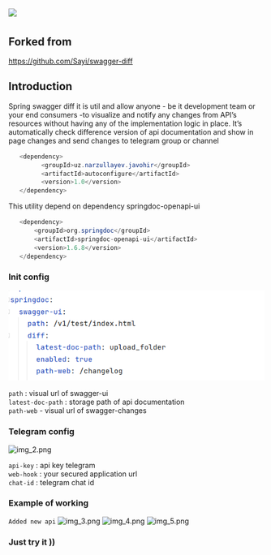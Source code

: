 # <img src="https://upload.wikimedia.org/wikipedia/commons/a/ab/Swagger-logo.png" width="300">
## Forked from 
https://github.com/Sayi/swagger-diff

## Introduction
Spring swagger diff it is util and allow anyone - be it development team or your end consumers -to visualize and notify any changes from  API’s resources without having any of the implementation logic in place. It’s automatically check difference version of api documentation and show in page changes and send changes to telegram group or channel
```java
   <dependency>
         <groupId>uz.narzullayev.javohir</groupId>
         <artifactId>autoconfigure</artifactId>
         <version>1.0</version>
   </dependency>
```
This utility depend on dependency springdoc-openapi-ui
```java
   <dependency>
       <groupId>org.springdoc</groupId>
       <artifactId>springdoc-openapi-ui</artifactId>
       <version>1.6.8</version>
   </dependency>
```
### Init config
![img.png](img.png)

```path``` : visual url of swagger-ui <br/>
```latest-doc-path``` : storage path of api documentation  <br/>
```path-web``` - visual url of swagger-changes  <br/>

### Telegram config
![img_2.png](img_2.png)

```api-key``` : api key telegram <br/>
```web-hook``` : your secured application url <br/>
```chat-id``` : telegram chat id <br/>

### Example of working
```Added new api```
![img_3.png](img_3.png)
![img_4.png](img_4.png)
![img_5.png](img_5.png)

### Just try it ))


